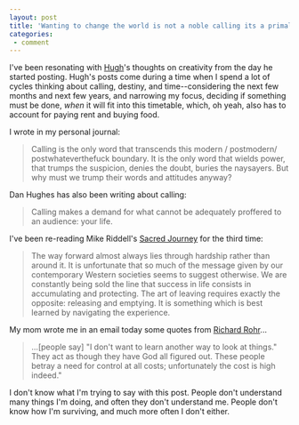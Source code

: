 ```yaml
---
layout: post
title: 'Wanting to change the world is not a noble calling its a primal calling'
categories:
 - comment
---
```


I've been resonating with [Hugh](http://www.gapingvoid.com)'s thoughts on creativity from the day he started posting. Hugh's posts come during a time when I spend a lot of cycles thinking about calling, destiny, and time--considering the next few months and next few years, and narrowing my focus, deciding if something must be done, <em>when</em> it will fit into this timetable, which, oh yeah, also has to account for paying rent and buying food.

I wrote in my personal journal:

> Calling is the only word that transcends this modern / postmodern/ postwhateverthefuck boundary. It is the only word that wields power, that trumps the suspicion, denies the doubt, buries the naysayers. But why must we trump their words and attitudes anyway?

Dan Hughes has also been writing about calling:

> Calling makes a demand for what cannot be adequately proffered to an audience: your life.

<a name="riddell"></a> I've been re-reading Mike Riddell's <a href="http://www.amazon.com/exec/obidos/tg/detail/-/0829814566/qid=1092629692/sr=8-8/ref=sr_8_xs_ap_i8_xgl14/102-9126044-0387335?v=glance&s=books&n=507846">Sacred Journey</a> for the third time:

> The way forward almost always lies through hardship rather than around it. It is unfortunate that so much of the message given by our contemporary Western societies seems to suggest otherwise. We are constantly being sold the line that success in life consists in accumulating and protecting. The art of leaving requires exactly the opposite: releasing and emptying. It is something which is best learned by navigating the experience.

My mom wrote me in an email today some quotes from <a href="http://www.amazon.com/exec/obidos/tg/detail/-/0824519957/qid=1092630163/sr=1-1/ref=sr_1_1/102-9126044-0387335?v=glance&s=books">Richard Rohr</a>...

> ...[people say] "I don't want to learn another way to look at things." They act as though they have God all figured out. These people betray a need for control at all costs; unfortunately the cost is high indeed."

I don't know what I'm trying to say with this post. People don't understand many things I'm doing, and often they don't understand me. People don't know how I'm surviving, and much more often I don't either.
